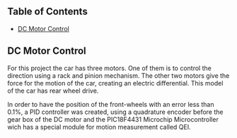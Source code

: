 ## Table of Contents 

- [DC Motor Control](#dc-motor-control)

## DC Motor Control 

For this project the car has three motors. One of them is to control the direction using a rack and pinion mechanism. The other two motors give the force for the motion of the car, creating an electric differential. This model of the car has rear wheel drive. 

In order to have the position of the front-wheels with an error less than 0.1%, a PID controller was created, using a quadrature encoder before the gear box of the DC motor and the PIC18F4431 Microchip Microcontroller wich has a special module for motion measurement called QEI.


